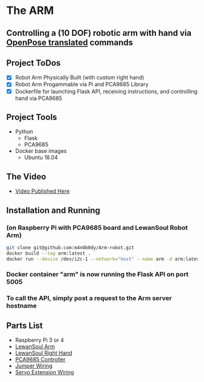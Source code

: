 # The ARM

## Controlling a (10 DOF) robotic arm with hand via [OpenPose translated](https://github.com/m4n0b0dy/Arm-server) commands

## Project ToDos
- [x] Robot Arm Physically Built (with custom right hand)
- [x] Robot Arm Progammable via Pi and PCA9685 Library
- [x] Dockerfile for launching Flask API, receiving instructions, and controlling hand via PCA9685

## Project Tools
- Python
  - Flask
  - PCA9685
- Docker base images
  - Ubuntu 18.04

## The Video
- [Video Published Here](linkedin.com)

## Installation and Running
### (on Raspberry Pi with PCA9685 board and LewanSoul Robot Arm)
```sh
git clone git@github.com:m4n0b0dy/Arm-robot.git
docker build --tag arm:latest .
docker run --device /dev/i2c-1 --network="host" --name arm -d arm:latest
```
### Docker container "arm" is now running the Flask API on port 5005
### To call the API, simply post a request to the Arm server hostname

## Parts List
- Raspberry Pi 3 or 4
- [LewanSoul Arm](https://www.banggood.com/LOBOT-6DOF-Metal-RC-Robot-Arm-Programmable-MP3-Music-With-Digital-Servo-p-1410198.html?rmmds=myorder&cur_warehouse=CN)
- [LewanSoul Right Hand](https://www.banggood.com/LOBOT-uHand2_0-DIY-RC-Robot-Arm-Independent-Fingers-With-LFD-01-Anti0-block-Servos-p-1527085.html?rmmds=myorder&cur_warehouse=CN)
- [PCA9685 Controller](https://www.amazon.com/gp/product/B07WS5XY63/ref=ppx_yo_dt_b_search_asin_title?ie=UTF8&psc=1)
- [Jumper Wiring](https://www.amazon.com/gp/product/B081CBSDHV/ref=ppx_yo_dt_b_search_asin_title?ie=UTF8&psc=1)
- [Servo Extension Wiring](https://www.amazon.com/gp/product/B01HLUZO4S/ref=ppx_yo_dt_b_search_asin_title?ie=UTF8&psc=1)